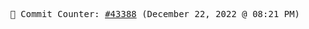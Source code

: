 <p align="center">
    <samp>
        📮 Commit Counter: <a href="https://github.com/Javascript-void0/Javascript-void0/commits/main">#43388</a> (December 22, 2022 @ 08:21 PM)
    </samp>
</p>